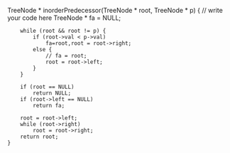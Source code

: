  TreeNode * inorderPredecessor(TreeNode * root, TreeNode * p) {
        // write your code here
        TreeNode * fa = NULL;

        while (root && root != p) {
            if (root->val < p->val)
                fa=root,root = root->right;
            else {
                // fa = root;
                root = root->left;
            }
        }
        
        if (root == NULL)
            return NULL;
        if (root->left == NULL)
            return fa;
            
        root = root->left;
        while (root->right)
            root = root->right;
        return root;
    }